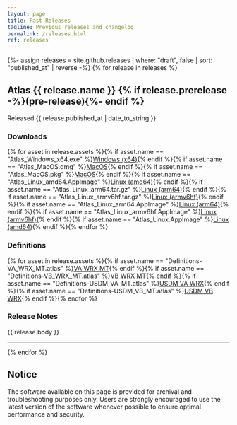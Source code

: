 ```yaml
---
layout: page
title: Past Releases
tagline: Previous releases and changelog
permalink: /releases.html
ref: releases
---
```


{%- assign releases = site.github.releases | where: "draft", false | sort: "published_at" | reverse -%}
{% for release in releases %}

## Atlas {{ release.name }} {% if release.prerelease -%}(pre-release){%- endif %}
Released <time datetime="{{ release.published_at | date_to_xmlschema }}">{{ release.published_at | date_to_string }}</time>
### Downloads
{% for asset in release.assets %}{% if asset.name == "Atlas_Windows_x64.exe" %}<a href="{{ asset.browser_download_url }}" class="btn">Windows (x64)</a>{% endif %}{% if asset.name == "Atlas_MacOS.dmg" %}<a href="{{ asset.browser_download_url }}" class="btn">MacOS</a>{% endif %}{% if asset.name == "Atlas_MacOS.pkg" %}<a href="{{ asset.browser_download_url }}" class="btn">MacOS</a>{% endif %}{% if asset.name == "Atlas_Linux_amd64.AppImage" %}<a href="{{ asset.browser_download_url }}" class="btn">Linux (amd64)</a>{% endif %}{% if asset.name == "Atlas_Linux_arm64.tar.gz" %}<a href="{{ asset.browser_download_url }}" class="btn">Linux (arm64)</a>{% endif %}{% if asset.name == "Atlas_Linux_armv6hf.tar.gz" %}<a href="{{ asset.browser_download_url }}" class="btn">Linux (armv6hf)</a>{% endif %}{% if asset.name == "Atlas_Linux_arm64.AppImage" %}<a href="{{ asset.browser_download_url }}" class="btn">Linux (arm64)</a>{% endif %}{% if asset.name == "Atlas_Linux_armv6hf.AppImage" %}<a href="{{ asset.browser_download_url }}" class="btn">Linux (armv6hf)</a>{% endif %}{% if asset.name == "Atlas_Linux.AppImage" %}<a href="{{ asset.browser_download_url }}" class="btn">Linux (amd64)</a>{% endif %}{% endfor %}
### Definitions
{% for asset in release.assets %}{% if asset.name == "Definitions-VA_WRX_MT.atlas" %}<a href="{{ asset.browser_download_url }}" class="btn">VA WRX MT</a>{% endif %}{% if asset.name == "Definitions-VB_WRX_MT.atlas" %}<a href="{{ asset.browser_download_url }}" class="btn">VB WRX MT</a>{% endif %}{% if asset.name == "Definitions-USDM_VA_MT.atlas" %}<a href="{{ asset.browser_download_url }}" class="btn">USDM VA WRX</a>{% endif %}{% if asset.name == "Definitions-USDM_VB_MT.atlas" %}<a href="{{ asset.browser_download_url }}" class="btn">USDM VB WRX</a>{% endif %}{% endfor %}
### Release Notes
{{ release.body }}

<hr>

{% endfor %}
## Notice
The software available on this page is provided for archival and troubleshooting purposes only. Users are strongly encouraged to use the latest version of the software whenever possible to ensure optimal performance and security.
